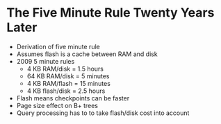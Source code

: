 # The Five Minute Rule Twenty Years Later
- Derivation of five minute rule
- Assumes flash is a cache between RAM and disk
- 2009 5 minute rules
    - 4 KB RAM/disk = 1.5 hours
    - 64 KB RAM/disk = 5 minutes
    - 4 KB RAM/flash = 15 minutes
    - 4 KB flash/disk = 2.5 hours
- Flash means checkpoints can be faster
- Page size effect on B+ trees
- Query processing has to to take flash/disk cost into account
